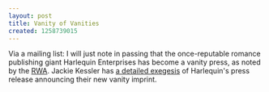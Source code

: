 ```yaml
---
layout: post
title: Vanity of Vanities
created: 1258739015
---
```

Via a mailing list:  I will just note in passing that the once-reputable romance publishing giant Harlequin Enterprises has become a vanity press, as noted by the [RWA](http://www.rwanational.org/).  Jackie Kessler has [a detailed exegesis](http://www.jackiekessler.com/blog/2009/11/19/harlequin-horizons-versus-rwa/) of Harlequin's press release announcing their new vanity imprint.
